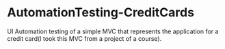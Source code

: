# AutomationTesting-CreditCards
UI Automation testing of a simple MVC that represents  the application for a credit card(I took this MVC from a project of a course).
